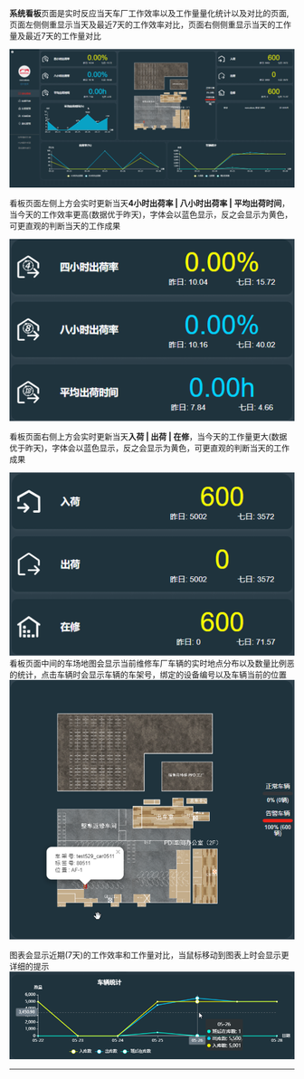 **系统看板**页面是实时反应当天车厂工作效率以及工作量量化统计以及对比的页面,页面左侧侧重显示当天及最近7天的工作效率对比，页面右侧侧重显示当天的工作量及最近7天的工作量对比


![vq-1](./image-web/vq-001.png)



看板页面左侧上方会实时更新当天**4小时出荷率 | 八小时出荷率 | 平均出荷时间**，当今天的工作效率更高(数据优于昨天)，字体会以蓝色显示，反之会显示为黄色，可更直观的判断当天的工作成果

![vq-4](./image-web/vq-004.png)

看板页面右侧上方会实时更新当天**入荷 | 出荷 | 在修**，当今天的工作量更大(数据优于昨天)，字体会以蓝色显示，反之会显示为黄色，可更直观的判断当天的工作成果

![vq-5](./image-web/vq-005.png)
看板页面中间的车场地图会显示当前维修车厂车辆的实时地点分布以及数量比例恶的统计，点击车辆时会显示车辆的车架号，绑定的设备编号以及车辆当前的位置
![vq-2](./image-web/vq-006.png)

图表会显示近期(7天)的工作效率和工作量对比，当鼠标移动到图表上时会显示更详细的提示
![vq-3](./image-web/vq-003.png)

***

